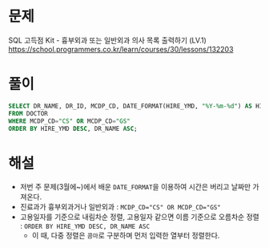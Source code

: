 # 문제
SQL 고득점 Kit - 흉부외과 또는 일반외과 의사 목록 출력하기 (LV.1)
https://school.programmers.co.kr/learn/courses/30/lessons/132203


# 풀이

```SQL
SELECT DR_NAME, DR_ID, MCDP_CD, DATE_FORMAT(HIRE_YMD, "%Y-%m-%d") AS HIRE_YMD
FROM DOCTOR
WHERE MCDP_CD="CS" OR MCDP_CD="GS"
ORDER BY HIRE_YMD DESC, DR_NAME ASC;
```


# 해설
* 저번 주 문제(3월에~)에서 배운 `DATE_FORMAT`을 이용하여 시간은 버리고 날짜만 가져온다.
* 진료과가 흉부외과거나 일반외과 : `MCDP_CD="CS" OR MCDP_CD="GS"`
* 고용일자를 기준으로 내림차순 정렬, 고용일자 같으면 이름 기준으로 오름차순 정렬 : `ORDER BY HIRE_YMD DESC, DR_NAME ASC`
    * 이 때, 다중 정렬은 `콤마`로 구분하며 먼저 입력한 열부터 정렬한다.